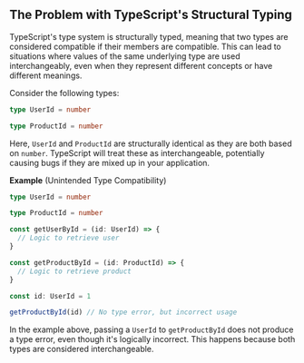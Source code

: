 ## The Problem with TypeScript's Structural Typing

TypeScript's type system is structurally typed, meaning that two types are considered compatible if their members are compatible.
This can lead to situations where values of the same underlying type are used interchangeably, even when they represent different concepts or have different meanings.

Consider the following types:

```ts twoslash
type UserId = number

type ProductId = number
```

Here, `UserId` and `ProductId` are structurally identical as they are both based on `number`.
TypeScript will treat these as interchangeable, potentially causing bugs if they are mixed up in your application.

**Example** (Unintended Type Compatibility)

```ts twoslash
type UserId = number

type ProductId = number

const getUserById = (id: UserId) => {
  // Logic to retrieve user
}

const getProductById = (id: ProductId) => {
  // Logic to retrieve product
}

const id: UserId = 1

getProductById(id) // No type error, but incorrect usage
```

In the example above, passing a `UserId` to `getProductById` does not produce a type error, even though it's logically incorrect. This happens because both types are considered interchangeable.
